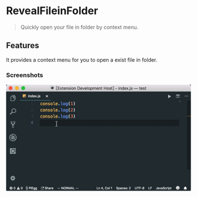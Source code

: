 # RevealFileinFolder

> Quickly open your file in folder by context menu.

## Features

It provides a context menu for you to open a exist file in folder.

### Screenshots

![](https://raw.githubusercontent.com/Molunerfinn/test/master/picgo/RevealFileinFolder.gif)
